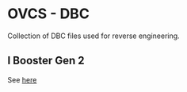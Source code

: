 # OVCS - DBC

Collection of DBC files used for reverse engineering.

## I Booster Gen 2

See [here](/ibooster)
